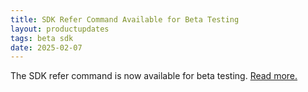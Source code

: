 ```yaml
---
title: SDK Refer Command Available for Beta Testing
layout: productupdates
tags: beta sdk
date: 2025-02-07
---
```


The SDK refer command is now available for beta testing. [Read more.](/product-updates/commands-module) 

